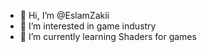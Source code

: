 - 👋 Hi, I’m @EslamZakii
- 👀 I’m interested in game industry
- 🌱 I’m currently learning Shaders for games

<!---
EslamZakii/EslamZakii is a ✨ special ✨ repository because its `README.md` (this file) appears on your GitHub profile.
You can click the Preview link to take a look at your changes.
--->
